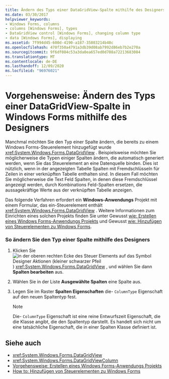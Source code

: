 ```yaml
---
title: Ändern des Typs einer DataGridView-Spalte mithilfe des Designers
ms.date: 03/30/2017
helpviewer_keywords:
- Windows Forms, columns
- columns [Windows Forms], types
- DataGridView control [Windows Forms], changing column type
- data [Windows Forms], displaying
ms.assetid: 7f994d45-600d-4190-a187-35803214b40c
ms.openlocfilehash: 470f350a4791a3db39d08ab7992d86eb7b2e270a
ms.sourcegitcommit: 9f6df084c53a3da0ea657ed0d708a72213683084
ms.translationtype: MT
ms.contentlocale: de-DE
ms.lasthandoff: 12/09/2020
ms.locfileid: "96976021"
---
```

# <a name="how-to-change-the-type-of-a-windows-forms-datagridview-column-using-the-designer"></a>Vorgehensweise: Ändern des Typs einer DataGridView-Spalte in Windows Forms mithilfe des Designers
Manchmal möchten Sie den Typ einer Spalte ändern, die bereits zu einem Windows Forms-Steuerelement hinzugefügt wurde <xref:System.Windows.Forms.DataGridView> . Beispielsweise möchten Sie möglicherweise die Typen einiger Spalten ändern, die automatisch generiert werden, wenn Sie das Steuerelement an eine Datenquelle binden. Dies ist nützlich, wenn in der angezeigten Tabelle Spalten mit Fremdschlüsseln für Zeilen in einer verknüpften Tabelle enthalten sind. In diesem Fall möchten Sie möglicherweise die Text Feld Spalten, in denen diese Fremdschlüssel angezeigt werden, durch Kombinations Feld-Spalten ersetzen, die aussagekräftige Werte aus der verknüpften Tabelle anzeigen.

 Das folgende Verfahren erfordert ein **Windows-Anwendungs** Projekt mit einem Formular, das ein-Steuerelement enthält <xref:System.Windows.Forms.DataGridView> . Weitere Informationen zum Einrichten eines solchen Projekts finden Sie unter Gewusst [wie: Erstellen eines Windows Forms-Anwendungs Projekts](/visualstudio/ide/step-1-create-a-windows-forms-application-project) und Gewusst [wie: Hinzufügen von Steuerelementen zu Windows Forms](how-to-add-controls-to-windows-forms.md).

### <a name="to-change-the-type-of-a-column-using-the-designer"></a>So ändern Sie den Typ einer Spalte mithilfe des Designers

1. Klicken Sie ![ in der oberen rechten Ecke des Steuer Elements auf das Symbol Designer Aktionen (kleiner schwarzer Pfeil ](./media/designer-actions-glyph.gif) ) <xref:System.Windows.Forms.DataGridView> , und wählen Sie dann **Spalten bearbeiten** aus.

2. Wählen Sie in der Liste **Ausgewählte Spalten** eine Spalte aus.

3. Legen Sie im Raster **Spalten Eigenschaften** die- `ColumnType` Eigenschaft auf den neuen Spaltentyp fest.

    > [!NOTE]
    > Die- `ColumnType` Eigenschaft ist eine reine Entwurfszeit Eigenschaft, die die Klasse angibt, die den Spaltentyp darstellt. Es handelt sich nicht um eine tatsächliche Eigenschaft, die in einer Spalten Klasse definiert ist.

## <a name="see-also"></a>Siehe auch

- <xref:System.Windows.Forms.DataGridView>
- <xref:System.Windows.Forms.DataGridViewColumn>
- [Vorgehensweise: Erstellen eines Windows Forms-Anwendungs Projekts](/visualstudio/ide/step-1-create-a-windows-forms-application-project)
- [How to: Hinzufügen von Steuerelementen zu Windows Forms](how-to-add-controls-to-windows-forms.md)

